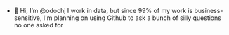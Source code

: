 - 👋 Hi, I’m @odochj
I work in data, but since 99% of my work is business-sensitive, I'm planning on using Github to ask a bunch of silly questions no one asked for



<!---
odochj/odochj is a ✨ special ✨ repository because its `README.md` (this file) appears on your GitHub profile.
You can click the Preview link to take a look at your changes.
--->
